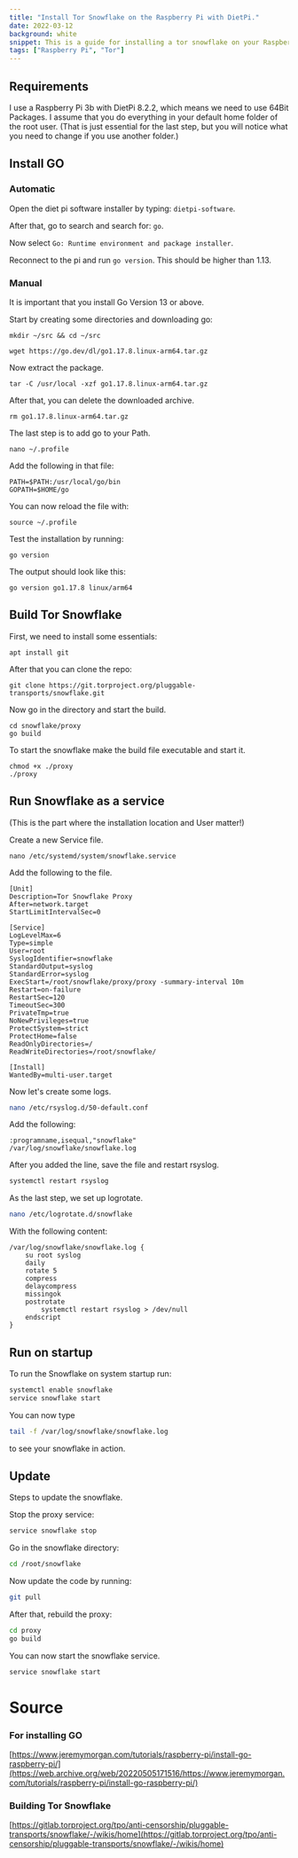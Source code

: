 ```yaml
---
title: "Install Tor Snowflake on the Raspberry Pi with DietPi."
date: 2022-03-12
background: white
snippet: This is a guide for installing a tor snowflake on your Raspberry Pi as systemd service.
tags: ["Raspberry Pi", "Tor"]
---
```

## Requirements

I use a Raspberry Pi 3b with DietPi 8.2.2, which means we need to use 64Bit Packages.
I assume that you do everything in your default home folder of the root user. (That is just essential for the last step, but you will notice what you need to change if you use another folder.)

## Install GO

### Automatic

Open the diet pi software installer by typing: ```dietpi-software```.

After that, go to search and search for: ```go```.

Now select ```Go: Runtime environment and package installer```.

Reconnect to the pi and run ```go version```. This should be higher than 1.13.

### Manual

It is important that you install Go Version 13 or above.

Start by creating some directories and downloading go:
```Shell
mkdir ~/src && cd ~/src
```
```Shell
wget https://go.dev/dl/go1.17.8.linux-arm64.tar.gz
```

Now extract the package.
```Shell
tar -C /usr/local -xzf go1.17.8.linux-arm64.tar.gz
```

After that, you can delete the downloaded archive.
```Shell
rm go1.17.8.linux-arm64.tar.gz
```

The last step is to add go to your Path.
```Shell
nano ~/.profile
```

Add the following in that file:
```Shell
PATH=$PATH:/usr/local/go/bin
GOPATH=$HOME/go
```

You can now reload the file with:
```Shell
source ~/.profile
```

Test the installation by running:
```Shell
go version
```

The output should look like this:
```Shell
go version go1.17.8 linux/arm64
```

## Build Tor Snowflake

First, we need to install some essentials:
```Shell
apt install git
```

After that you can clone the repo:
```Shell
git clone https://git.torproject.org/pluggable-transports/snowflake.git
```

Now go in the directory and start the build.
```Shell
cd snowflake/proxy
go build
```

To start the snowflake make the build file executable and start it.
```Shell
chmod +x ./proxy
./proxy
```

## Run Snowflake as a service

(This is the part where the installation location and User matter!)

Create a new Service file.
```Shell
nano /etc/systemd/system/snowflake.service
```

Add the following to the file.
```plaintext
[Unit]
Description=Tor Snowflake Proxy
After=network.target
StartLimitIntervalSec=0

[Service]
LogLevelMax=6
Type=simple
User=root
SyslogIdentifier=snowflake
StandardOutput=syslog
StandardError=syslog
ExecStart=/root/snowflake/proxy/proxy -summary-interval 10m
Restart=on-failure
RestartSec=120
TimeoutSec=300
PrivateTmp=true
NoNewPrivileges=true
ProtectSystem=strict
ProtectHome=false
ReadOnlyDirectories=/
ReadWriteDirectories=/root/snowflake/

[Install]
WantedBy=multi-user.target
```

Now let's create some logs.
```bash
nano /etc/rsyslog.d/50-default.conf
```

Add the following:
```plaintext
:programname,isequal,"snowflake"         /var/log/snowflake/snowflake.log
```

After you added the line, save the file and restart rsyslog.
```bash
systemctl restart rsyslog
```

As the last step, we set up logrotate.
```bash
nano /etc/logrotate.d/snowflake
```

With the following content:
```plaintext
/var/log/snowflake/snowflake.log { 
    su root syslog
    daily
    rotate 5
    compress
    delaycompress
    missingok
    postrotate
        systemctl restart rsyslog > /dev/null
    endscript    
}
```

## Run on startup

To run the Snowflake on system startup run:
```bash
systemctl enable snowflake
service snowflake start
```

You can now type 
```bash
tail -f /var/log/snowflake/snowflake.log
``` 
to see your snowflake in action.

## Update

Steps to update the snowflake.

Stop the proxy service:
```bash
service snowflake stop
```

Go in the snowflake directory:
```bash
cd /root/snowflake
```

Now update the code by running:
```bash
git pull
```

After that, rebuild the proxy:
```bash
cd proxy
go build
```

You can now start the snowflake service.
```bash
service snowflake start
```

# Source

### For installing GO
[https://www.jeremymorgan.com/tutorials/raspberry-pi/install-go-raspberry-pi/](https://web.archive.org/web/20220505171516/https://www.jeremymorgan.com/tutorials/raspberry-pi/install-go-raspberry-pi/)

### Building Tor Snowflake
[https://gitlab.torproject.org/tpo/anti-censorship/pluggable-transports/snowflake/-/wikis/home](https://gitlab.torproject.org/tpo/anti-censorship/pluggable-transports/snowflake/-/wikis/home)

